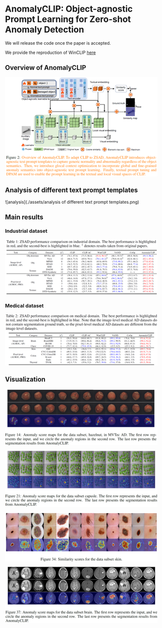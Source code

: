 # AnomalyCLIP: Object-agnostic Prompt Learning for Zero-shot Anomaly Detection
We will release the code once the paper is accepted.

We provide the reproduction of WinCLIP [here](https://github.com/zqhang/WinCLIP-pytorch)


## Overview of AnomalyCLIP
![Overview of AnomalyCLIP](./assets/overview.png)

## Analysis of different text prompt templates
![analysis](./assets/analysis of different text prompt templates.png) 

## Main results

### Industrial dataset
![industrial](./assets/Industrial.png) 


### Medical dataset
![medical](./assets/medical.png) 


## Visualization

![hazelnut](./assets/hazelnut.png) 

![capusle](./assets/capusle.png) 

![skin](./assets/skin.png) 

![brain](./assets/brain.png) 
